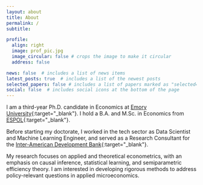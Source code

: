 ```yaml
---
layout: about
title: About
permalink: /
subtitle:

profile:
  align: right
  image: prof_pic.jpg
  image_circular: false # crops the image to make it circular
  address: false

news: false  # includes a list of news items
latest_posts: true  # includes a list of the newest posts
selected_papers: false # includes a list of papers marked as "selected={true}"
social: false  # includes social icons at the bottom of the page
---
```


I am a third-year Ph.D. candidate in Economics at [Emory University](https://economics.emory.edu/people/doctoral-students/ortiz-marcelo.html){:target="_blank"}. I hold a B.A. and M.Sc. in Economics from [ESPOL](https://www.espol.edu.ec/){:target="_blank"}.

Before starting my doctorate, I worked in the tech sector as Data Scientist and Machine Learning Engineer, and served as a Research Consultant for the [Inter-American Development Bank](https://www.iadb.org/en){:target="_blank"}.

My research focuses on applied and theoretical econometrics, with an emphasis on causal inference, statistical learning, and semiparametric efficiency theory. I am interested in developing rigorous methods to address policy-relevant questions in applied microeconomics.

